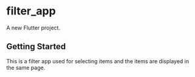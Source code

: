 # filter_app

A new Flutter project.

## Getting Started

This is a filter app used for selecting items and the items are displayed in the same page.
